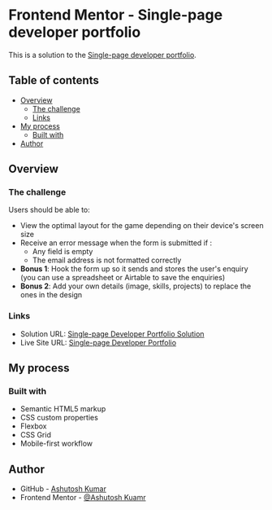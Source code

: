 # Frontend Mentor - Single-page developer portfolio

This is a solution to the [Single-page developer portfolio](https://www.frontendmentor.io/challenges/singlepage-developer-portfolio-bBVj2ZPi-x/hub).

## Table of contents

- [Overview](#overview)
  - [The challenge](#the-challenge)
  - [Links](#links)
- [My process](#my-process)
  - [Built with](#built-with)
- [Author](#author)

## Overview

### The challenge

Users should be able to:

- View the optimal layout for the game depending on their device's screen size
- Receive an error message when the form is submitted if :
  - Any field is empty
  - The email address is not formatted correctly
- **Bonus 1**: Hook the form up so it sends and stores the user's enquiry (you can use a spreadsheet or Airtable to save the enquiries)
- **Bonus 2**: Add your own details (image, skills, projects) to replace the ones in the design

### Links

- Solution URL: [Single-page Developer Portfolio Solution](https://github.com/Developer-Ashutosh/Single-Page-Developer-Portfolio)
- Live Site URL: [Single-page Developer Portfolio](https://developer-ashutosh.github.io/Single-Page-Developer-Portfolio/)

## My process

### Built with

- Semantic HTML5 markup
- CSS custom properties
- Flexbox
- CSS Grid
- Mobile-first workflow

## Author

- GitHub - [Ashutosh Kumar](https://www.github.com/Developer-Ashutosh/)
- Frontend Mentor - [@Ashutosh Kuamr](https://www.frontendmentor.io/profile/yourusername)

